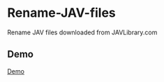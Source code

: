 # Rename-JAV-files
Rename JAV files downloaded from JAVLibrary.com

## Demo
[Demo](https://raw.githubusercontent.com/jvlflame/Rename-JAV-files/master/demo.gif)
